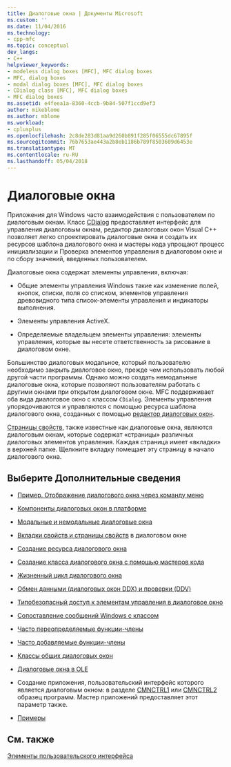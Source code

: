 ```yaml
---
title: Диалоговые окна | Документы Microsoft
ms.custom: ''
ms.date: 11/04/2016
ms.technology:
- cpp-mfc
ms.topic: conceptual
dev_langs:
- C++
helpviewer_keywords:
- modeless dialog boxes [MFC], MFC dialog boxes
- MFC, dialog boxes
- modal dialog boxes [MFC], MFC dialog boxes
- CDialog class [MFC], MFC dialog boxes
- MFC dialog boxes
ms.assetid: e4feea1a-8360-4ccb-9b84-507f1ccd9ef3
author: mikeblome
ms.author: mblome
ms.workload:
- cplusplus
ms.openlocfilehash: 2c8de283d81aa9d260b891f285f06555dc67895f
ms.sourcegitcommit: 76b7653ae443a2b8eb1186b789f8503609d6453e
ms.translationtype: MT
ms.contentlocale: ru-RU
ms.lasthandoff: 05/04/2018
---
```

# <a name="dialog-boxes"></a>Диалоговые окна
Приложения для Windows часто взаимодействия с пользователем по диалоговым окнам. Класс [CDialog](../mfc/reference/cdialog-class.md) предоставляет интерфейс для управления диалоговым окнам, редактор диалоговых окон Visual C++ позволяет легко спроектировать диалоговые окна и создать их ресурсов шаблона диалогового окна и мастеры кода упрощают процесс инициализации и Проверка элементов управления в диалоговом окне и по сбору значений, введенных пользователем.  
  
 Диалоговые окна содержат элементы управления, включая:  
  
-   Общие элементы управления Windows такие как изменение полей, кнопок, списки, поля со списком, элементов управления древовидного типа список-элементы управления и индикаторы выполнения.  
  
-   Элементы управления ActiveX.  
  
-   Определяемые владельцем элементы управления: элементы управления, которые вы несете ответственность за рисование в диалоговом окне.  
  
 Большинство диалоговых модальное, который пользователю необходимо закрыть диалоговое окно, прежде чем использовать любой другой части программы. Однако можно создать немодальные диалоговые окна, которые позволяют пользователям работать с другими окнами при открытом диалоговом окне. MFC поддерживает оба вида диалоговое окно с классом `CDialog`. Элементы управления упорядочиваются и управляются с помощью ресурса шаблона диалогового окна, созданных с помощью [редактор диалоговых окон](../windows/dialog-editor.md).  
  
 [Страницы свойств](../mfc/property-sheets-mfc.md), также известные как диалоговые окна, являются диалоговым окнам, которые содержат «страницы» различных диалоговых элементов управления. Каждая страница имеет «вкладки» в верхней папке. Щелкните вкладку помещает эту страницу в начало диалогового окна.  
  
## <a name="what-do-you-want-to-know-more-about"></a>Выберите Дополнительные сведения  
  
-   [Пример. Отображение диалогового окна через команду меню](../mfc/example-displaying-a-dialog-box-via-a-menu-command.md)  
  
-   [Компоненты диалоговых окон в платформе](../mfc/dialog-box-components-in-the-framework.md)  
  
-   [Модальные и немодальные диалоговые окна](../mfc/modal-and-modeless-dialog-boxes.md)  
  
-   [Вкладки свойств и страницы свойств](../mfc/property-sheets-and-property-pages-mfc.md) в диалоговом окне  
  
-   [Создание ресурса диалогового окна](../mfc/creating-the-dialog-resource.md)  
  
-   [Создание класса диалогового окна с помощью мастеров кода](../mfc/creating-a-dialog-class-with-code-wizards.md)  
  
-   [Жизненный цикл диалогового окна](../mfc/life-cycle-of-a-dialog-box.md)  
  
-   [Обмен данными (диалоговых окон DDX) и проверки (DDV)](../mfc/dialog-data-exchange-and-validation.md)  
  
-   [Типобезопасный доступ к элементам управления в диалоговое окно](../mfc/type-safe-access-to-controls-in-a-dialog-box.md)  
  
-   [Сопоставление сообщений Windows с классом](../mfc/mapping-windows-messages-to-your-class.md)  
  
-   [Часто переопределяемые функции-члены](../mfc/commonly-overridden-member-functions.md)  
  
-   [Часто добавляемые функции-члены](../mfc/commonly-added-member-functions.md)  
  
-   [Классы общих диалоговых окон](../mfc/common-dialog-classes.md)  
  
-   [Диалоговые окна в OLE](../mfc/dialog-boxes-in-ole.md)  
  
-   Создание приложения, пользовательский интерфейс которого является диалоговым окном: в разделе [CMNCTRL1](../visual-cpp-samples.md) или [CMNCTRL2](../visual-cpp-samples.md) образец программ. Мастер приложений предоставляет этот параметр также.  
  
-   [Примеры](../mfc/dialog-sample-list.md)  
  
## <a name="see-also"></a>См. также  
 [Элементы пользовательского интерфейса](../mfc/user-interface-elements-mfc.md)

